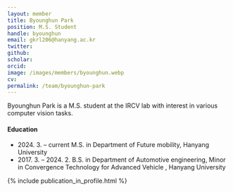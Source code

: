 ```yaml
---
layout: member
title: Byounghun Park
position: M.S. Student
handle: byounghun
email: gkrl206@hanyang.ac.kr
twitter: 
github: 
scholar: 
orcid: 
image: /images/members/byounghun.webp
cv: 
permalink: /team/byounghun-park
---
```


Byounghun Park is a M.S. student at the IRCV lab with interest in various computer vision tasks.


#### Education

<ul class="chronological">
  <li><span>2024. 3. – current</span> M.S. in Department of Future mobility, Hanyang University</li>
  <li><span>2017. 3. – 2024. 2.</span> B.S. in Department of Automotive engineering, Minor in Convergence Technology for Advanced Vehicle
, Hanyang University</li>
  
</ul>

{% include publication_in_profile.html %}
